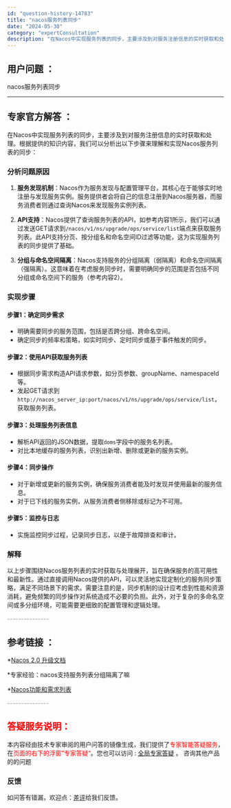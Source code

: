 ```yaml
---
id: "question-history-14783"
title: "nacos服务列表同步"
date: "2024-05-30"
category: "expertConsultation"
description: "在Nacos中实现服务列表的同步，主要涉及到对服务注册信息的实时获取和处理。根据提供的知识内容，我们可以分析出以下步骤来理解和实现Nacos服务列表的同步：### 分析问题原因1. **服务发现机制**：Nacos作为服务发现与配置管理平台，其核心在于能够实时地注册与发现服务实例。服务提供者会将自己"
---
```


## 用户问题 ： 
 nacos服务列表同步  

---------------
## 专家官方解答 ：

在Nacos中实现服务列表的同步，主要涉及到对服务注册信息的实时获取和处理。根据提供的知识内容，我们可以分析出以下步骤来理解和实现Nacos服务列表的同步：

### 分析问题原因

1. **服务发现机制**：Nacos作为服务发现与配置管理平台，其核心在于能够实时地注册与发现服务实例。服务提供者会将自己的信息注册到Nacos服务器，而服务消费者则通过查询Nacos来发现服务实例列表。
   
2. **API支持**：Nacos提供了查询服务列表的API，如参考内容1所示，我们可以通过发送GET请求到`/nacos/v1/ns/upgrade/ops/service/list`端点来获取服务列表。此API支持分页、按分组名和命名空间ID过滤等功能，这为实现服务列表的同步提供了基础。

3. **分组与命名空间隔离**：Nacos支持服务的分组隔离（弱隔离）和命名空间隔离（强隔离）。这意味着在考虑服务同步时，需要明确同步的范围是否包括不同分组或命名空间下的服务（参考内容2）。

### 实现步骤

#### 步骤1：确定同步需求
- 明确需要同步的服务范围，包括是否跨分组、跨命名空间。
- 确定同步的频率和策略，如实时同步、定时同步或基于事件触发的同步。

#### 步骤2：使用API获取服务列表
- 根据同步需求构造API请求参数，如分页参数、groupName、namespaceId等。
- 发起GET请求到`http://nacos_server_ip:port/nacos/v1/ns/upgrade/ops/service/list`，获取服务列表。
  
#### 步骤3：处理服务列表信息
- 解析API返回的JSON数据，提取`doms`字段中的服务名列表。
- 对比本地缓存的服务列表，识别出新增、删除或更新的服务实例。

#### 步骤4：同步操作
- 对于新增或更新的服务实例，确保服务消费者能及时发现并使用最新的服务信息。
- 对于已下线的服务实例，从服务消费者侧移除或标记为不可用。

#### 步骤5：监控与日志
- 实施监控同步过程，记录同步日志，以便于故障排查和审计。

### 解释
以上步骤围绕Nacos服务列表的实时获取与处理展开，旨在确保服务的高可用性和最新性。通过直接调用Nacos提供的API，可以灵活地实现定制化的服务同步策略，满足不同场景下的需求。需要注意的是，同步机制的设计应考虑到性能和资源消耗，避免频繁的同步操作对系统造成不必要的负担。此外，对于复杂的多命名空间或多分组环境，可能需要更细致的配置管理和逻辑处理。


<font color="#949494">---------------</font> 


## 参考链接 ：

*[Nacos 2.0 升级文档](https://nacos.io/docs/latest/upgrading/200-upgrading)
 
 *专家经验：nacos支持服务列表分组隔离了嘛 
 
 *[Nacos功能和需求列表](https://nacos.io/docs/latest/archive/feature-list)


 <font color="#949494">---------------</font> 
 


## <font color="#FF0000">答疑服务说明：</font> 

本内容经由技术专家审阅的用户问答的镜像生成，我们提供了<font color="#FF0000">专家智能答疑服务</font>，在<font color="#FF0000">页面的右下的浮窗”专家答疑“</font>。您也可以访问 : [全局专家答疑](https://answer.opensource.alibaba.com/docs/intro) 。 咨询其他产品的的问题

### 反馈
如问答有错漏，欢迎点：[差评](https://ai.nacos.io/user/feedbackByEnhancerGradePOJOID?enhancerGradePOJOId=14793)给我们反馈。
